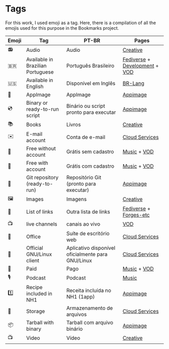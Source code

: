 # Tags

For this work, I used emoji as a tag. Here, there is a compilation of all the emojis used for this purpose in the Bookmarks project.

| Emoji | Tag | PT-BR | Pages |
|-|-|-|-|
| 📻 | Audio | Audio | [Creative](pages/free-creations.md) |
| 🇧🇷 | Available in Brazilian Portuguese | Português Brasileiro | [Fediverse](pages/fediverse.md) + [Development](pages/dev.md) + [VOD](pages/vod.md) |
| 🇺🇸 | Available in English | Disponível em Inglês | [BR-Lang](pages/br-lang.md) |
| 📀 | AppImage | AppImage | [Appimage](pages/appimage.md) |
| 💿 | Binary or ready-to-run script | Binário ou script pronto para executar | [Appimage](pages/appimage.md) |
| 📚 | Books | Livros | [Creative](pages/free-creations.md) |
| ✉️ | E-mail account | Conta de e-mail | [Cloud Services](pages/cloud.md) |
| 🎁 | Free without account | Grátis sem cadastro | [Music](pages/music.md) + [VOD](pages/vod.md) |
| 🪪 | Free with account | Grátis com cadastro | [Music](pages/music.md) + [VOD](pages/vod.md) |
| 📡 | Git repository (ready-to-run) | Repositório Git (pronto para executar) | [Appimage](pages/appimage.md) |
| 🖼 | Images | Imagens | [Creative](pages/free-creations.md) |
| 📑 | List of links | Outra lista de links | [Fediverse](pages/fediverse.md) + [Forges-etc](pages/code-yp.md) |
| 📺 | live channels | canais ao vivo | [VOD](pages/vod.md) |
| 📄 | Office | Suíte de escritório web | [Cloud Services](pages/cloud.md) |
| 🐧 | Official GNU/Linux client | Aplicativo disponível oficialmente para GNU/Linux | [Cloud Services](pages/cloud.md) |
| 💸 | Paid | Pago | [Music](pages/music.md) + [VOD](pages/vod.md) |
| 🎙 | Podcast | Podcast | [Music](pages/music.md) |
| 1️⃣ | Recipe included in NH1 | Receita incluída no NH1 (1app) | [Appimage](pages/appimage.md) |
| 💾 | Storage | Armazenamento de arquivos | [Cloud Services](pages/cloud.md) |
| 📦 | Tarball with binary | Tarball com arquivo binário | [Appimage](pages/appimage.md) |
| 📺 | Video | Vídeo | [Creative](pages/free-creations.md) |


